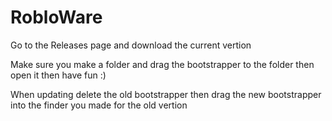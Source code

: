 # RobloWare


Go to the Releases page and download the current vertion

Make sure you make a folder and drag the bootstrapper to the folder then open it then have fun :)


When updating delete the old bootstrapper then drag the new bootstrapper into the finder you made for the old vertion
